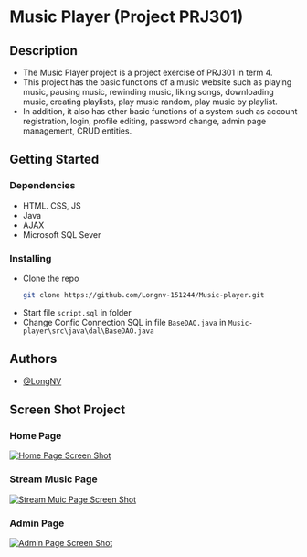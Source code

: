 # Music Player (Project PRJ301)

## Description

* The Music Player project is a project exercise of PRJ301 in term 4. 
* This project has the basic functions of a music website such as playing music, pausing music, rewinding music, liking songs, downloading music, creating playlists, play music random, play music by playlist.
* In addition, it also has other basic functions of a system such as account registration, login, profile editing, password change, admin page management, CRUD entities.


## Getting Started

### Dependencies

* HTML. CSS, JS
* Java 
* AJAX
* Microsoft SQL Sever

### Installing

* Clone the repo
   ```sh
   git clone https://github.com/Longnv-151244/Music-player.git
   ```
* Start file ``script.sql`` in folder
* Change Confic Connection SQL in file ``BaseDAO.java`` in ``Music-player\src\java\dal\BaseDAO.java``


## Authors
* [@LongNV](https://github.com/Longnv-151244/)

## Screen Shot Project

### Home Page

[![Home Page Screen Shot][home-screenshot]](https://iili.io/NapqIs.png)

### Stream Music Page

[![Stream Muic Page Screen Shot][stream-screenshot]](https://iili.io/NapqIs.png)

### Admin Page

[![Admin Page Screen Shot][admin-screenshot]](https://iili.io/NapqIs.png)


[home-screenshot]: https://iili.io/NapqIs.png
[stream-screenshot]: https://iili.io/N1yjDP.png
[admin-screenshot]: https://iili.io/NER4kl.png
